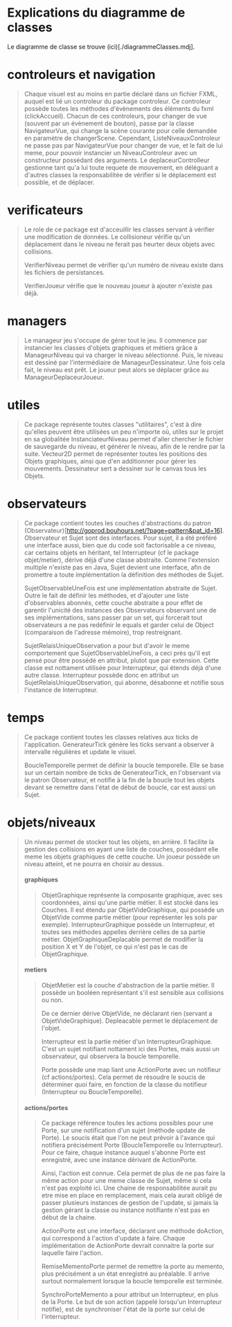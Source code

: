 # Explications du diagramme de classes

Le diagramme de classe se trouve (ici)[./diagrammeClasses.mdj].


# controleurs et navigation
> Chaque visuel est au moins en partie déclaré dans un fichier FXML, auquel est lié un controleur du package controleur.
> Ce controleur possède toutes les méthodes d'évènements des éléments du fxml (clickAccueil).
> Chacun de ces controleurs, pour changer de vue (souvent par un évènement de bouton), passe par la classe NavigateurVue, qui change la scène courante pour celle demandée en paramètre de changerScene.
> Cependant, ListeNiveauxControleur ne passe pas par NavigateurVue pour changer de vue, et le fait de lui meme, pour pouvoir instancier un NiveauControleur avec un constructeur possédant des arguments.
> Le deplaceurControlleur gestionne tant qu'a lui toute requete de mouvement, en déléguant a d'autres classes la responsabilitée de vérifier si le déplacement est possible, et de déplacer.
>

# verificateurs
>
> Le role de ce package est d'acceuillir les classes servant à vérifier une modification de données.
> Le collisioneur vérifie qu'un déplacement dans le niveau ne ferait pas heurter deux objets avec collisions.
> 
> VerifierNiveau permet de vérifier qu'un numéro de niveau existe dans les fichiers de persistances.
>
> VerifierJoueur vérifie que le nouveau joueur à ajouter n'existe pas déjà.
>

# managers
>
> Le manageur jeu s'occupe de gérer tout le jeu. Il commence par instancier les classes d'objets graphiques et métiers grâce à ManageurNiveau qui va charger le niveau sélectionné. 
> Puis, le niveau est dessiné par l'intermédiaire de ManageurDessinateur.
> Une fois cela fait, le niveau est prêt. Le joueur peut alors se déplacer grâce au ManageurDeplaceurJoueur.
>

# utiles
>
> Ce package représente toutes classes "utilitaires", c'est à dire qu'elles peuvent être utilisées un peu n'importe où, utiles sur le projet en sa globalitée
> InstanciateurNiveau permet d'aller chercher le fichier de sauvegarde du niveau, et générer le niveau, afin de le rendre par la suite.
> Vecteur2D permet de représenter toutes les positions des Objets graphiques, ainsi que d'en additionner pour gérer les mouvements.
> Dessinateur sert a dessiner sur le canvas tous les Objets.
>


# observateurs
>
> Ce package contient toutes les couches d'abstractions du patron (Observateur)[http://goprod.bouhours.net/?page=pattern&pat_id=16].
> Observateur et Sujet sont des interfaces. Pour sujet, il a été préféré une interface aussi, bien que du code soit factorisable a ce niveau, car certains objets en héritant,
> tel Interrupteur (cf le package objet/metier), dérive déjà d'une classe abstraite. Comme l'extension multiple n'existe pas en Java, Sujet devient une interface,
> afin de promettre a toute implémentation la définition des méthodes de Sujet.
>
> SujetObservableUneFois est une implémentation abstraite de Sujet. Outre le fait de définir les méthodes, et d'ajouter une liste d'observables abonnés, cette 
> couche abstraite a pour effet de garentir l'unicité des instances des Observateurs observant une de ses implémentations, sans passer par un set, qui forcerait
> tout observateurs a ne pas redéfinir le equals et garder celui de Object (comparaison de l'adresse mémoire), trop restreignant.
> 
> SujetRelaisUniqueObservation a pour but d'avoir le meme comportement que SujetObservableUneFois, a ceci près qu'il est pensé pour être possédé en attribut, plutot
> que par extension. Cette classe est nottament utilisée pour Interrupteur, qui étends déjà d'une autre classe. Interrupteur possède donc en attribut un SujetRelaisUniqueObservation,
> qui abonne, désabonne et notifie sous l'instance de Interrupteur.


# temps
>
> Ce package contient toutes les classes relatives aux ticks de l'application. GenerateurTick génère les ticks servant a observer à intervalle régulières 
> et update le visuel.
>
> BoucleTemporelle permet de définir la boucle temporelle. Elle se base sur un certain nombre de ticks de GenerateurTick, en l'observant via le patron Observateur,
> et notifie à la fin de la boucle tout les objets devant se remettre dans l'état de début de boucle, car est aussi un Sujet.
>

# objets/niveaux
>
> Un niveau permet de stocker tout les objets, en arrière. Il facilite la gestion des collisions en ayant une liste de couches, possédant elle meme les objets graphiques de cette couche.
> Un joueur possède un niveau atteint, et ne pourra en choisir au dessus.
>
> #### graphiques
> > 
> > ObjetGraphique représente la composante graphique, avec ses coordonnées, ainsi qu'une partie métier. Il est stocké dans les Couches.
> > Il est étendu par ObjetVideGraphique, qui possède un ObjetVide comme partie métier (pour représenter les sols par exemple).
> > InterrupteurGraphique possède un Interrupteur, et toutes ses méthodes appelles derrière celles de sa partie métier.
> > ObjetGraphiqueDeplacable permet de modifier la position X et Y de l'objet, ce qui n'est pas le cas de ObjetGraphique.
> > 
>
> #### metiers
> > 
> > ObjetMetier est la couche d'abstraction de la partie métier. Il possède un booléen représentant s'il est sensible aux collisions ou non.
> > 
> > De ce dernier dérive ObjetVide, ne déclarant rien (servant a ObjetVideGraphique).
> > Depleacable permet le déplacement de l'objet.
> > 
> > Interrupteur est la partie métier d'un InterrupteurGraphique. C'est un sujet notifiant nottament ici des Portes, mais aussi un observateur, qui observera la 
> > boucle temporelle.
> > 
> > Porte possède une map liant une ActionPorte avec un notifieur (cf actions/portes). Cela permet de résoudre le soucis de déterminer quoi faire, en fonction de la classe
> > du notifieur (Interrupteur ou BoucleTemporelle).
> > 
>
> #### actions/portes
> >
> > Ce package référence toutes les actions possibles pour une Porte, sur une notification d'un sujet (méthode update de Porte). Le soucis était que l'on ne
> > peut prévoir à l'avance qui notifiera précisément Porte (BoucleTemporelle ou Interrupteur). Pour ce faire, chaque instance auquel s'abonne Porte est enregistré,
> > avec une instance dérivant de ActionPorte.
> >
> > Ainsi, l'action est connue. Cela permet de plus de ne pas faire la même action pour une meme classe de Sujet, même si cela n'est pas exploité ici.
> > Une chaine de responsabilitée aurait pu etre mise en place en remplacement, mais cela aurait obligé de passer plusieurs instances de gestion de l'update,
> > si jamais la gestion gérant la classe ou instance notifiante n'est pas en début de la chaine.
> >
> > ActionPorte est une interface, déclarant une méthode doAction, qui correspond à l'action d'update à faire.
> > Chaque implémentation de ActionPorte devrait connaitre la porte sur laquelle faire l'action.
> > 
> > RemiseMementoPorte permet de remettre la porte au memento, plus précisément a un état enregistré au préalable. Il arrive surtout normalement lorsque la boucle temporelle
> > est terminée.
> >
> > SynchroPorteMemento a pour attribut un Interrupteur, en plus de la Porte. Le but de son action (appelé lorsqu'un Interrupteur notifie), est de synchroniser l'état
> > de la porte sur celui de l'interrupteur.
>
